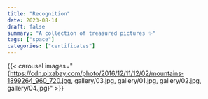 ```yaml
---
title: "Recognition"
date: 2023-08-14
draft: false
summary: "A collection of treasured pictures ✨"
tags: ["space"]
categories: ["certificates"]
---
```


{{< carousel images="{https://cdn.pixabay.com/photo/2016/12/11/12/02/mountains-1899264_960_720.jpg, gallery/03.jpg, gallery/01.jpg, gallery/02.jpg, gallery/04.jpg}" >}}
